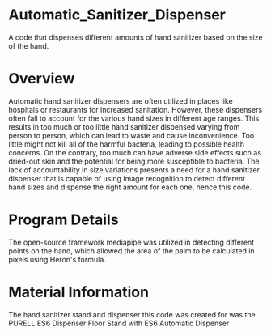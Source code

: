 # Automatic_Sanitizer_Dispenser
A code that dispenses different amounts of hand sanitizer based on the size of the hand.

# Overview
Automatic hand sanitizer dispensers are often utilized in places like hospitals or restaurants for increased sanitation. However, these dispensers often fail to account for the various hand sizes in different age ranges. This results in too much or too little hand sanitizer dispensed varying from person to person, which can lead to waste and cause inconvenience. Too little might not kill all of the harmful bacteria, leading to possible health concerns. On the contrary, too much can have adverse side effects such as dried-out skin and the potential for being more susceptible to bacteria. The lack of accountability in size variations presents a need for a hand sanitizer dispenser that is capable of using image recognition to detect different hand sizes and dispense the right amount for each one, hence this code.
# Program Details
The open-source framework mediapipe was utilized in detecting different points on the hand, which allowed the area of the palm to be calculated in pixels using Heron's formula. 
# Material Information
The hand sanitizer stand and dispenser this code was created for was the PURELL ES6 Dispenser Floor Stand with ES6 Automatic Dispenser 

